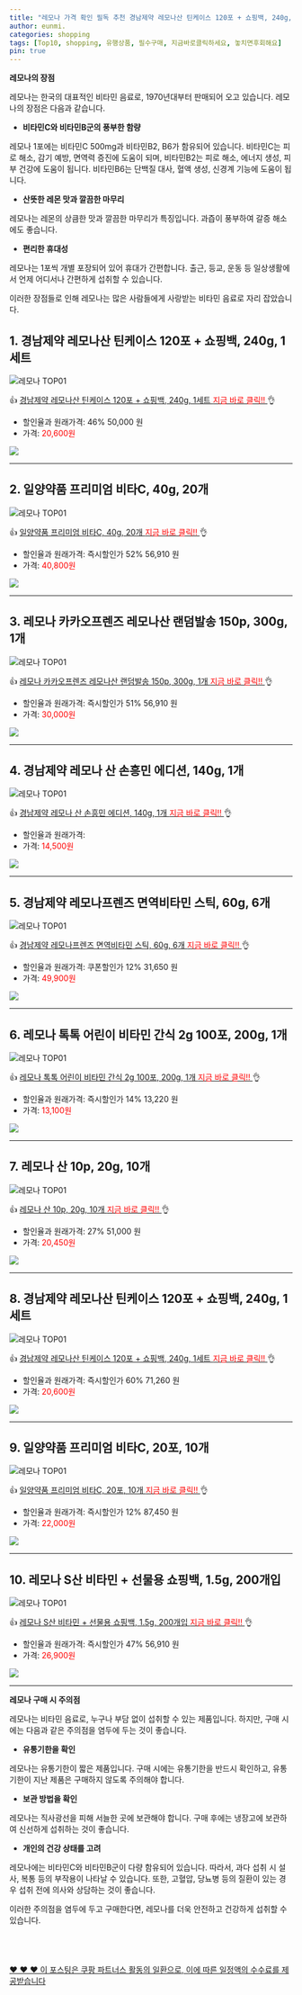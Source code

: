 ```yaml
---
title: "레모나 가격 확인 필독 추천 경남제약 레모나산 틴케이스 120포 + 쇼핑백, 240g, 1세트 비교 장점 구매가이드"
author: eunmi.
categories: shopping
tags: [Top10, shopping, 유행상품, 필수구매, 지금바로클릭하세요, 놓치면후회해요]
pin: true
---
```

**레모나의 장점**

레모나는 한국의 대표적인 비타민 음료로, 1970년대부터 판매되어 오고 있습니다. 레모나의 장점은 다음과 같습니다.

* **비타민C와 비타민B군의 풍부한 함량**

레모나 1포에는 비타민C 500mg과 비타민B2, B6가 함유되어 있습니다. 비타민C는 피로 해소, 감기 예방, 면역력 증진에 도움이 되며, 비타민B2는 피로 해소, 에너지 생성, 피부 건강에 도움이 됩니다. 비타민B6는 단백질 대사, 혈액 생성, 신경계 기능에 도움이 됩니다.

* **산뜻한 레몬 맛과 깔끔한 마무리**

레모나는 레몬의 상큼한 맛과 깔끔한 마무리가 특징입니다. 과즙이 풍부하여 갈증 해소에도 좋습니다.

* **편리한 휴대성**

레모나는 1포씩 개별 포장되어 있어 휴대가 간편합니다. 출근, 등교, 운동 등 일상생활에서 언제 어디서나 간편하게 섭취할 수 있습니다.

이러한 장점들로 인해 레모나는 많은 사람들에게 사랑받는 비타민 음료로 자리 잡았습니다.

   

## 1. 경남제약 레모나산 틴케이스 120포 + 쇼핑백, 240g, 1세트

![레모나 TOP01](https://thumbnail9.coupangcdn.com/thumbnails/remote/230x230ex/image/retail/images/5378848213863463-c6df9dc6-10fc-49b0-a03b-a56d2c668705.jpg)


👍 [경남제약 레모나산 틴케이스 120포 + 쇼핑백, 240g, 1세트 <font color=red> 지금 바로 클릭!! </font> ](https://link.coupang.com/re/AFFSDP?lptag=AF3617701&subid=GithubCoopas&pageKey=7251718191&traceid=V0-153&itemId=18448178046&vendorItemId=70647203367) 👌 


- 할인율과 원래가격: 46%  50,000   원
- 가격: <span style='color:red'>20,600원</span>

[![](/discount_price.png)](https://link.coupang.com/re/AFFSDP?lptag=AF3617701&subid=GithubCoopas&pageKey=7251718191&traceid=V0-153&itemId=18448178046&vendorItemId=70647203367)

---


   

## 2. 일양약품 프리미엄 비타C, 40g, 20개

![레모나 TOP01](https://thumbnail7.coupangcdn.com/thumbnails/remote/230x230ex/image/retail/images/1661530540992167-22d893c1-e443-453a-bf1a-96f327170523.jpg)


👍 [일양약품 프리미엄 비타C, 40g, 20개 <font color=red> 지금 바로 클릭!! </font> ](https://link.coupang.com/re/AFFSDP?lptag=AF3617701&subid=GithubCoopas&pageKey=1008920&traceid=V0-153&itemId=17910188470&vendorItemId=85072875587) 👌 


- 할인율과 원래가격: 즉시할인가 52%  56,910   원
- 가격: <span style='color:red'>40,800원</span>

[![](/discount_price.png)](https://link.coupang.com/re/AFFSDP?lptag=AF3617701&subid=GithubCoopas&pageKey=1008920&traceid=V0-153&itemId=17910188470&vendorItemId=85072875587)

---


   

## 3. 레모나 카카오프렌즈 레모나산 랜덤발송 150p, 300g, 1개

![레모나 TOP01](https://thumbnail7.coupangcdn.com/thumbnails/remote/230x230ex/image/retail/images/4408777830031310-4748211f-bcc3-4edc-943a-d8367d81883a.jpg)


👍 [레모나 카카오프렌즈 레모나산 랜덤발송 150p, 300g, 1개 <font color=red> 지금 바로 클릭!! </font> ](https://link.coupang.com/re/AFFSDP?lptag=AF3617701&subid=GithubCoopas&pageKey=6537152377&traceid=V0-153&itemId=18725524068&vendorItemId=79726952015) 👌 


- 할인율과 원래가격: 즉시할인가 51%  56,910   원
- 가격: <span style='color:red'>30,000원</span>

[![](/discount_price.png)](https://link.coupang.com/re/AFFSDP?lptag=AF3617701&subid=GithubCoopas&pageKey=6537152377&traceid=V0-153&itemId=18725524068&vendorItemId=79726952015)

---


   

## 4. 경남제약 레모나 산 손흥민 에디션, 140g, 1개

![레모나 TOP01](https://thumbnail10.coupangcdn.com/thumbnails/remote/230x230ex/image/retail/images/8312735171549906-8a9c8079-57ac-4efd-a19c-62451bb8c405.jpg)


👍 [경남제약 레모나 산 손흥민 에디션, 140g, 1개 <font color=red> 지금 바로 클릭!! </font> ](https://link.coupang.com/re/AFFSDP?lptag=AF3617701&subid=GithubCoopas&pageKey=7069470552&traceid=V0-153&itemId=17551263180&vendorItemId=71620856212) 👌 


- 할인율과 원래가격: 
- 가격: <span style='color:red'>14,500원</span>

[![](/discount_price.png)](https://link.coupang.com/re/AFFSDP?lptag=AF3617701&subid=GithubCoopas&pageKey=7069470552&traceid=V0-153&itemId=17551263180&vendorItemId=71620856212)

---


   

## 5. 경남제약 레모나프렌즈 면역비타민 스틱, 60g, 6개

![레모나 TOP01](https://thumbnail9.coupangcdn.com/thumbnails/remote/230x230ex/image/vendor_inventory/a357/51a3a331068a1ae252ee922f908e72c81440d2000c17b88e6f8891bd450c.jpg)


👍 [경남제약 레모나프렌즈 면역비타민 스틱, 60g, 6개 <font color=red> 지금 바로 클릭!! </font> ](https://link.coupang.com/re/AFFSDP?lptag=AF3617701&subid=GithubCoopas&pageKey=6942275100&traceid=V0-153&itemId=19241310170&vendorItemId=86407495307) 👌 


- 할인율과 원래가격: 쿠폰할인가 12%  31,650   원
- 가격: <span style='color:red'>49,900원</span>

[![](/discount_price.png)](https://link.coupang.com/re/AFFSDP?lptag=AF3617701&subid=GithubCoopas&pageKey=6942275100&traceid=V0-153&itemId=19241310170&vendorItemId=86407495307)

---


   

## 6. 레모나 톡톡 어린이 비타민 간식 2g 100포, 200g, 1개

![레모나 TOP01](https://thumbnail6.coupangcdn.com/thumbnails/remote/230x230ex/image/retail/images/4084483683381896-176db082-96a6-4e1c-9130-ec18b7a1b792.jpg)


👍 [레모나 톡톡 어린이 비타민 간식 2g 100포, 200g, 1개 <font color=red> 지금 바로 클릭!! </font> ](https://link.coupang.com/re/AFFSDP?lptag=AF3617701&subid=GithubCoopas&pageKey=7510907103&traceid=V0-153&itemId=19679747022&vendorItemId=86785146602) 👌 


- 할인율과 원래가격: 즉시할인가 14%  13,220   원
- 가격: <span style='color:red'>13,100원</span>

[![](/discount_price.png)](https://link.coupang.com/re/AFFSDP?lptag=AF3617701&subid=GithubCoopas&pageKey=7510907103&traceid=V0-153&itemId=19679747022&vendorItemId=86785146602)

---


   

## 7. 레모나 산 10p, 20g, 10개

![레모나 TOP01](https://thumbnail8.coupangcdn.com/thumbnails/remote/230x230ex/image/vendor_inventory/e73d/63bac382602dc2c4f9f141be0be347bf0c521d1a138bbe1ad00b8386ec9a.jpg)


👍 [레모나 산 10p, 20g, 10개 <font color=red> 지금 바로 클릭!! </font> ](https://link.coupang.com/re/AFFSDP?lptag=AF3617701&subid=GithubCoopas&pageKey=5455124649&traceid=V0-153&itemId=18099465558&vendorItemId=85251667556) 👌 


- 할인율과 원래가격: 27%  51,000   원
- 가격: <span style='color:red'>20,450원</span>

[![](/discount_price.png)](https://link.coupang.com/re/AFFSDP?lptag=AF3617701&subid=GithubCoopas&pageKey=5455124649&traceid=V0-153&itemId=18099465558&vendorItemId=85251667556)

---


   

## 8. 경남제약 레모나산 틴케이스 120포 + 쇼핑백, 240g, 1세트

![레모나 TOP01](https://thumbnail9.coupangcdn.com/thumbnails/remote/230x230ex/image/retail/images/5378848213863463-c6df9dc6-10fc-49b0-a03b-a56d2c668705.jpg)


👍 [경남제약 레모나산 틴케이스 120포 + 쇼핑백, 240g, 1세트 <font color=red> 지금 바로 클릭!! </font> ](https://link.coupang.com/re/AFFSDP?lptag=AF3617701&subid=GithubCoopas&pageKey=6659186726&traceid=V0-153&itemId=15281504415&vendorItemId=82501995510) 👌 


- 할인율과 원래가격: 즉시할인가 60%  71,260   원
- 가격: <span style='color:red'>20,600원</span>

[![](/discount_price.png)](https://link.coupang.com/re/AFFSDP?lptag=AF3617701&subid=GithubCoopas&pageKey=6659186726&traceid=V0-153&itemId=15281504415&vendorItemId=82501995510)

---


   

## 9. 일양약품 프리미엄 비타C, 20포, 10개

![레모나 TOP01](https://thumbnail10.coupangcdn.com/thumbnails/remote/230x230ex/image/retail/images/346129216038119-0481973b-e3cc-4df3-a5bf-c0e147b5dad3.jpg)


👍 [일양약품 프리미엄 비타C, 20포, 10개 <font color=red> 지금 바로 클릭!! </font> ](https://link.coupang.com/re/AFFSDP?lptag=AF3617701&subid=GithubCoopas&pageKey=4549354314&traceid=V0-153&itemId=5519282281&vendorItemId=72818825576) 👌 


- 할인율과 원래가격: 즉시할인가 12%  87,450   원
- 가격: <span style='color:red'>22,000원</span>

[![](/discount_price.png)](https://link.coupang.com/re/AFFSDP?lptag=AF3617701&subid=GithubCoopas&pageKey=4549354314&traceid=V0-153&itemId=5519282281&vendorItemId=72818825576)

---


   

## 10. 레모나 S산 비타민 + 선물용 쇼핑백, 1.5g, 200개입

![레모나 TOP01](https://thumbnail8.coupangcdn.com/thumbnails/remote/230x230ex/image/vendor_inventory/242d/1f901e70a22235a5709c1cfb4da2ae4f6c8d34a72a9033baf15c6c2b3e1d.jpg)


👍 [레모나 S산 비타민 + 선물용 쇼핑백, 1.5g, 200개입 <font color=red> 지금 바로 클릭!! </font> ](https://link.coupang.com/re/AFFSDP?lptag=AF3617701&subid=GithubCoopas&pageKey=6779203513&traceid=V0-153&itemId=15936460811&vendorItemId=82077468740) 👌 


- 할인율과 원래가격: 즉시할인가 47%  56,910   원
- 가격: <span style='color:red'>26,900원</span>

[![](/discount_price.png)](https://link.coupang.com/re/AFFSDP?lptag=AF3617701&subid=GithubCoopas&pageKey=6779203513&traceid=V0-153&itemId=15936460811&vendorItemId=82077468740)

---
**레모나 구매 시 주의점**

레모나는 비타민 음료로, 누구나 부담 없이 섭취할 수 있는 제품입니다. 하지만, 구매 시에는 다음과 같은 주의점을 염두에 두는 것이 좋습니다.

* **유통기한을 확인**

레모나는 유통기한이 짧은 제품입니다. 구매 시에는 유통기한을 반드시 확인하고, 유통기한이 지난 제품은 구매하지 않도록 주의해야 합니다.

* **보관 방법을 확인**

레모나는 직사광선을 피해 서늘한 곳에 보관해야 합니다. 구매 후에는 냉장고에 보관하여 신선하게 섭취하는 것이 좋습니다.

* **개인의 건강 상태를 고려**

레모나에는 비타민C와 비타민B군이 다량 함유되어 있습니다. 따라서, 과다 섭취 시 설사, 복통 등의 부작용이 나타날 수 있습니다. 또한, 고혈압, 당뇨병 등의 질환이 있는 경우 섭취 전에 의사와 상담하는 것이 좋습니다.

이러한 주의점을 염두에 두고 구매한다면, 레모나를 더욱 안전하고 건강하게 섭취할 수 있습니다.<br><br><br><br><br> [ ❤ ❤ ❤ 이 포스팅은 쿠팡 파트너스 활동의 일환으로, 이에 따른 일정액의 수수료를 제공받습니다](https://link.coupang.com/a/bcEFyh)